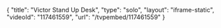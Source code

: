 {
    "title": "Victor Stand Up Desk",
    "type": "solo",
    "layout": "iframe-static",
    "videoId": "117461559",
    "url": "\/tvpembed\/117461559"
}